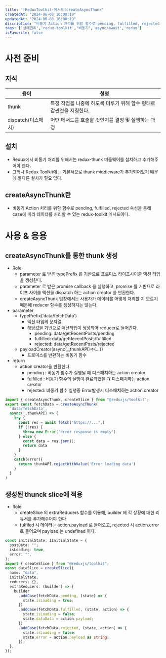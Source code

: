 ```yaml
---
title: '[ReduxToolkit·메서드]createAsyncThunk'
createdAt: "2024-06-08 16:00:19"
updatedAt: "2024-06-08 16:00:19"
discription: "비동기 Action 처리를 위함 함수로 pending, fulfilled, rejected 속성을 통해 case에 따라 데이터를 처리할 수 있는 redux-toolkit 메서드이다."
tags: ['상태관리','redux-toolkit','비동기','async/await','redux']
isFavorite: false
---
```

# 사전 준비
## 지식
|용어|설명|
|--|--|
|thunk|특정 작업을 나중에 하도록 미루기 위해 함수 형태로 감싼것을 지칭한다.|
|dispatch(디스패치)|어떤 메서드를 호출할 것인지를 결정 및 실행하는 과정|
## 설치
- Redux에서 비동기 처리를 위해서는 redux-thunk 미들웨어를 설치하고 추가해주어야 한다.
- 그러나 Redux Toolkit에는 기본적으로 thunk middleware가 추가되어있기 떄문에 별다른 설치가 필요 없다.
## createAsyncThunk란
- 비동기 Action 처리를 위함 함수로 pending, fulfilled, rejected 속성을 통해 case에 따라 데이터를 처리할 수 있는 redux-toolkit 메서드이다.



# 사용 & 응용 
## createAsyncThunk를 통한 thunk 생성
- Role
  - parameter 로 받은 typePrefix 를 기반으로 프로미스 라이프사이클 액션 타입을 생성한다.
  - parameter 로 받은 promise callback 을 실행하고, promise 를 기반으로 라이프 사이클 액션을 dispatch 하는 action creator 를 반환한다.
  - createAsyncThunk 입장에서는 사용자가 데이터를 어떻게 처리할 지 모르기 때문에 reducer 함수를 생성하지는 않는다.
- parameter
  - typePrefix('data/fetchData')
    - 액션 타입의 문자열
    - 해당값을 기반으로 액션타입이 생성되어 reducer로 들어간다.
      - pending: data/getRecentPosts/pending
      - fulfilled: data/getRecentPosts/fulfilled
      - rejected: data/getRecentPosts/rejected
  - payloadCreator(async(_,thunkAPI)=>{...})
    - 프로미스를 반환하는 비동기 함수
- return
  - action creator을 반환한다.
    - pending : 비동기 함수가 실행될 때 디스패치하는 action creator
    - fulfilled : 비동기 함수의 실행이 완료되었을 떄 디스패치하는 action creator
    - rejected: 비동기 함수 실행중 Error발생시 디스패치하는 action creator
```js
import { createAsyncThunk, createSlice } from "@reduxjs/toolkit";
export const fetchData = createAsyncThunk(
  'data/fetchData',
  async(_,thunkAPI) => {
    try {
      const res = await fetch("https://...",)
      if (!res) {
        throw new Error('error response is empty')
      } else {
        const data = res.json();
        return data
      }
    }
    catch(error){
      return thunkAPI.rejectWithValue('Error loading data')
    }
  }
)
```
## 생성된 thunck slice에 적용
- Role
  - createSlice 의 extraReducers 함수를 이용해, builder 에 각 상황에 대한 리듀서를 추가해주어야 한다.
  - fulfiled 시 데이터는 action.payload 로 들어오고, rejected 시 action.error 로 들어오며 payload 는 undefined 이다.
```ts
const initialState: IInitialState = {
  postData: "";
  isLoading: true,
  error: "",
};
import { createSlice } from "@reduxjs/toolkit";
const dataSlice = createSlice({
  name: "data",
  initialState,
  reducers: {},
  extraReducers: (builder) => {
    builder
      .addCase(fetchData.pending, (state) => {
        state.isLoading = true;
      })
      .addCase(fetchData.fulfilled, (state, action) => {
        state.isLoading = false;
        state.dataData = action.payload;
      })
      .addCase(fetchData.rejected, (state, action) => {
        state.isLoading = false;
        state.error = action.payload as string;
      });
  },
});
```
